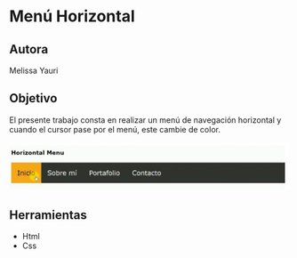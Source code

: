 # Menú Horizontal
## Autora
Melissa Yauri
## Objetivo
El presente trabajo consta en realizar un menú de navegación horizontal y cuando el cursor pase por el menú, este cambie de color.

![Menú horizontal](assets/imgs/imagen1.jpg)

## Herramientas   
 * Html   
 * Css
